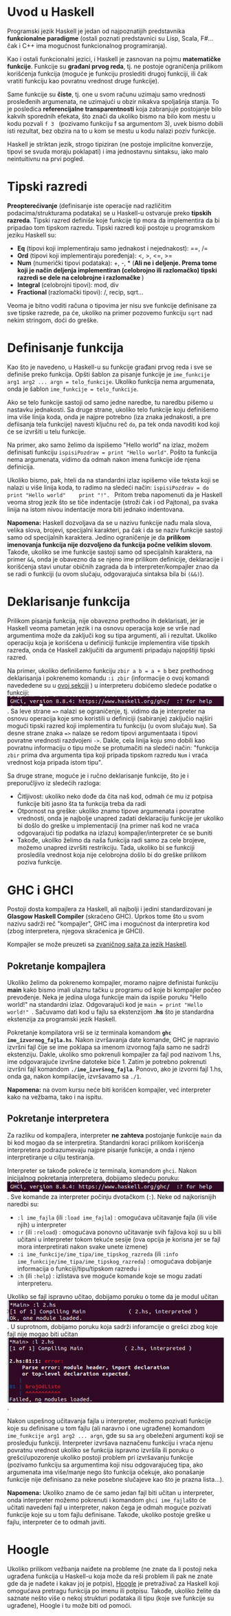 # Uvod u Haskell

Programski jezik Haskell je jedan od najpoznatijih predstavnika <b>funkcionalne paradigme</b> (ostali poznati predstavnici su Lisp, Scala, F#... čak i C++ ima mogućnost funkcionalnog programiranja).

Kao i ostali funkcionalni jezici, i Haskell je zasnovan na pojmu <b> matematičke funkcije</b>. Funkcije su <b>građani prvog reda</b>, tj. ne postoje ograničenja prilikom korišćenja funkcija (moguće je funkciju proslediti drugoj funkciji, ili čak vratiti funkciju kao povratnu vrednost druge funkcije). 

Same funkcije su <b>čiste</b>, tj. one u svom računu uzimaju samo vrednosti prosleđenih argumenata, ne uzimajući u obzir nikakva spoljašnja stanja. To je posledica <b>referencijalne transparentnosti</b>  koja zabranjuje postojanje bilo kakvih sporednih efekata, što znači da ukoliko bismo na bilo kom mestu u kodu pozvali `f 3 ` (pozivamo funkciju f sa argumentom 3), uvek bismo dobili isti rezultat, bez obzira na to u kom se mestu u kodu nalazi poziv funkcije.  

Haskell je striktan jezik, strogo tipiziran (ne postoje implicitne konverzije, tipovi se svuda moraju poklapati) i ima jednostavnu sintaksu, iako malo neintuitivnu na prvi pogled.

# Tipski razredi

<b>Preopterećivanje</b> (definisanje iste operacije nad različitim podacima/strukturama podataka) se u Haskell-u ostvaruje preko <b>tipskih razreda</b>. Tipski razred definiše koje funkcije tip mora da implementira da bi pripadao tom tipskom razredu. Tipski razredi koji postoje u programskom jeziku Haskell su:

- <b>Eq</b> (tipovi koji implementiraju samo jednakost i nejednakost): ==, /= 
- <b>Ord</b> (tipovi koji implementiraju poređenja): <, >, <=, >=
- <b>Num</b> (numerički tipovi podataka): +, -, * (<b>Ali ne i deljenje. Prema tome koji je način deljenja implementiran (celobrojno ili razlomačko) tipski razredi se dele na celobrojne i razlomačke  </b>)
- <b> Integral </b> (celobrojni tipovi): mod, div 
- <b> Fractional </b> (razlomački tipovi): /, recip, sqrt...

Veoma je bitno voditi računa o tipovima jer nisu sve funkcije definisane za sve tipske razrede, pa će, ukoliko na primer pozovemo funkciju `sqrt` nad nekim stringom, doći do greške.

# Definisanje funkcija

Kao što je navedeno, u Haskell-u su funkcije građani prvog reda i sve se definiše preko funkcija. Opšti šablon za pisanje funkcije je `ime_funkcije arg1 arg2 ... argn = telo_funkcije`. Ukoliko funkcija nema argumenata, onda je šablon `ime_funkcije = telo_funkcije`.  

Ako se telo funkcije sastoji od samo jedne naredbe, tu naredbu pišemo u nastavku jednakosti. Sa druge strane, ukoliko telo funkcije koju definišemo ima više linija koda, onda je najpre potrebno (iza znaka jednakosti, a pre defiisanja tela funkcije) navesti  ključnu reč `do`, pa tek onda navoditi kod koji će se izvršiti u telu funkcije.

Na primer, ako samo želimo da ispišemo "Hello world" na izlaz, možem definisati funkciju `ispisiPozdrav = print "Hello world"`. Pošto ta funkcija nema argumenata, vidimo da odmah nakon imena funkcije ide njena definicija. 

Ukoliko bismo, pak, hteli da na standardni izlaz ispišemo više teksta koji se nalazi u više linija koda, to radimo na sledeći način: 
 `ispisiPozdrav = do`
       &nbsp;&nbsp;&nbsp;&nbsp;  `print "Hello world" `
       &nbsp;&nbsp;&nbsp;&nbsp;  `print "!". ` Pritom treba napomenuti da je Haskell veoma strog jezik što se tiče indentacije (stroži čak i od Pajtona), pa svaka linija na istom nivou indentacije mora biti jednako indentovana. 

<b>Napomena:</b> Haskell dozvoljava da se u nazivu funkcije nađu mala slova, velika slova, brojevi, specijalni karakteri, pa čak i da se naziv funkcije sastoji samo od specijalnih karaktera. Jedino ograničenje je da <b>prilikom imenovanja funkcija nije dozvoljeno da funkcija počne velikim slovom</b>. Takođe, ukoliko se ime funkcije sastoji samo od specijalnih karaktera, na primer `&&`, onda je obavezno da se njeno ime prilikom definicije, deklaracije i korišćenja stavi unutar običnih zagrada da b interpreter/kompajler znao da se radi o funkciji (u ovom slučaju, odgovarajuća sintaksa bila bi `(&&)`). 
    
# Deklarisanje funkcija

Prilikom pisanja funkcija, nije obavezno prethodno ih deklarisati, jer je Haskell veoma pametan jezik i na osnovu operacija koje se vrše nad argumentima može da zaključi kog su tipa argumenti, ali i rezultat. Ukoliko operaciju koja je korišćena u definiciji funkcije implementira više tipskih razreda, onda će Haskell zaključiti da argumenti pripadaju najopštiji tipski razred. 

Na primer, ukoliko definišemo funkciju `zbir a b = a + b` bez prethodnog deklarisanja i pokrenemo komandu `:i zbir`  (informacije o ovoj komandi navededene su u [ovoj sekciji](#Pokretanje-interpretera)
) u interpreteru dobićemo sledeće podatke o funkciji: ![Informacije koje je interpreter zaključio](src/info.png) . Sa leve strane `=>` nalazi se ograničenje, tj. vidimo da je interpreter na osnovu operacija koje smo koristili u definiciji (sabiranje) zaključio najširi mogući tipski razred koji implementira tu funkciju (u ovom slučaju `Num`). Sa desne strane znaka `=>` nalaze se redom tipovi argumentaata i tipovi povratne vrednosti razdvojeni `->`.  Dakle, cela linija koju smo dobili kao povratnu informaciju o tipu može se protumačiti na sledeći način: "funkcija `zbir` prima dva argumenta tipa koji pripada tipskom razredu `Num` i vraća vrednost koja pripada istom tipu".

Sa druge strane, moguće je i ručno deklarisanje funkcije, što je i preporučljivo iz sledećih razloga:

- Čitljivost: ukoliko neko dođe da čita naš kod, odmah će mu iz potpisa funkcije biti jasno šta ta funkcija treba da radi
- Otpornost na greške: ukoliko znamo tipove argumenata i povratne vrednosti, onda je najbolje unapred zadati deklaraciju funkcije jer ukoliko bi došlo do greške u implementaciji (na primer naš kod ne vraća odgovarajući tip podatka na izlazu) kompajler/interpreter će se buniti
- Takođe, ukoilko želimo da naša funkcija radi samo za cele brojeve, možemo unapred izvršiti restrikciju. Tada, ukoliko bi se funkciji prosledila vrednost koja nije celobrojna došlo bi do greške prilikom poziva funkcije. 

# GHC i GHCI

Postoji dosta kompajlera za Haskell, ali najbolji i jedini standardizovani je <b>Glasgow Haskell Compiler</b> (skraćeno GHC).  Uprkos tome što u svom nazivu sadrži reč "kompajler", GHC ima i mogućnost da interpretira kod (zbog interpretera, njegova skraćenica je GHCI). 

Kompajler se može preuzeti sa [zvaničnog sajta za jezik Haskell](https://www.haskell.org/downloads/). 

## Pokretanje kompajlera

Ukoliko želimo da pokrenemo kompajler, moramo najpre definistai funkciju <b>main</b> kako bismo imali ulaznu tačku u programu od koje bi kompajler počeo prevođenje. Neka je jedina uloga funkcije main da ispiše poruku "Hello world!" na standardni izlaz. Odgovarajući kod je `main = print "Hello world!" `. Sačuvamo dati kod u fajlu sa ekstenzijom <b>.hs</b> što je standardna ekstenzija za programski jezik Haskell. 

Pokretanje kompilatora vrši se iz terminala komandom <b>`ghc ime_izvornog_fajla.hs`</b>. Nakon izvršavanja date komande, GHC je napravio izvršni fajl čije se ime poklapa sa imenom izvornog fajla samo ne sadrži ekstenziju. Dakle, ukoliko smo pokrenuli kompajler za fajl pod nazivom 1.hs, ime odgovarajuće izvršne datoteke biće 1. Zatim je potrebno pokrenuti izvršni fajl komandom <b>`./ime_izvršnog_fajla`</b>. Ponovo, ako je izvorni fajl 1.hs, onda ga, nakon kompilacije, izvršavamo sa `./1`.

<b>Napomena:</b> na ovom kursu neće biti korišćen kompajler, već interpreter kako na vežbama, tako i na ispitu. 

## Pokretanje interpretera

Za razliku od kompajlera, interpreter <b>ne zahteva</b> postojanje funkcije `main` da bi kod mogao da se interpretira.  Standardni koraci prilikom korišćenja interpretera podrazumevaju najpre pisanje funkcije, a onda i njeno interpretiranje u cilju testiranja. 

Interpreter se takođe pokreće iz terminala, komandom `ghci`.  Nakon inicijalnog pokretanja interpretera, dobijamo sledeću poruku: ![Poruka pri pokretanju interpretera](src/info.png).
Sve komande za interpreter počinju dvotačkom (`:`).  Neke od najkorisnijih naredbi su:

- `:l ime_fajla` (ili `:load ime_fajla`) : omogućava učitavanje fajla (ili više njih) u interpreter 
- `:r` (ili `:reload`) : omogućava ponovno učitavanje svih fajlova koji su u bili učitani u interpreter tokom tekuće sesije (ova opcija je korisna jer se fajl mora interpretirati nakon svake unete izmene)
- `:i ime_funkcije/ime_tipa/ime_tipskog_razreda` (ili `:info ime_funkcije/ime_tipa/ime_tipskog_razreda`) : omogućava dobijanje informacija o funkciji/tipu/tipskom razredu i
- `:h` (ili `:help`) : izlistava sve moguće komande koje se mogu zadati interpreteru. 

Ukoliko se fajl ispravno učitao, dobijamo poruku o tome da je modul učitan ![Izgled terminala prilikom uspešnog učitavanja modula](src/uspeh.png). U suprotnom, dobijamo poruku koja sadrži inforamcije o grešci zbog koje fajl nije mogao biti učitan ![Izgled terminala prilikom neuspešnog učitavanja modula i poruka o grešci](src/greska.png).

Nakon uspešnog učitavanja fajla u interpreter, možemo pozivati funkcije koje su definisane u tom fajlu (ali naravno i one ugrađene) komandom `ime_funkcije arg1 arg2 ... argn`, gde su sa `arg` obeleženi argumenti koji se prosleđuju funkciji. Interpreter izvršava naznačenu funkciju i vraća njenu povratnu vrednost ukoliko se funkcija ispravno izvršila ili poruku o grešci/upozorenje ukoliko postoji problem pri izvršavanju funkcije (pozivamo funkciju sa argumentima koji nisu odgovarajućeg tipa, ako argumenata ima više/manje nego što funkcija očekuje, ako ponašanje funkcije nije definisano za neke posebne slučajeve kao što je prazna lista...). 

<b>Napomena:</b> Ukoliko znamo de će samo jedan fajl biti učitan u interpreter, onda interpreter možemo pokrenuti i komandom `ghci ime_fajla`što će učitati navedeni fajl u interpreter, nakon čega je odmah moguće pozivati funkcije koje su u tom fajlu definisane. Takođe, ukoliko postoje greške u fajlu, interpreter će to odmah javiti.

# Hoogle

Ukoliko prilikom vežbanja naiđete na probleme (ne znate da li postoji neka ugrađena funkcija u Haskell-u koja može da reši problem ili pak ne znate gde da je nađete i kakav joj je potpis), [Hoogle](https://hoogle.haskell.org/) je pretraživač za Haskell koji omogućava pretragu funkcija po imenu ili potpisu. Takođe, ukoliko želite da saznate nešto više o nekoj strukturi podataka ili tipu (koje sve funkcije su ugrađene), Hoogle i tu može biti od pomoći.